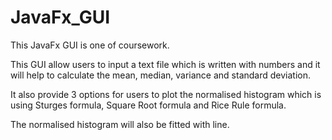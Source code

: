 # JavaFx_GUI

This JavaFx GUI is one of coursework. 

This GUI allow users to input a text file which is written with numbers and it will help to calculate the mean, median, variance and standard deviation.

It also provide 3 options for users to plot the normalised histogram which is using Sturges formula, Square Root formula and Rice Rule formula. 

The normalised histogram will also be fitted with line. 
